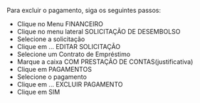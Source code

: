 Para excluir o pagamento, siga os seguintes passos:

* Clique no Menu FINANCEIRO
* Clique no menu lateral SOLICITAÇÃO DE DESEMBOLSO
* Selecione a solicitação
* Clique em ... EDITAR SOLICITAÇÃO
* Selecione um Contrato de Empréstimo
* Marque a caixa COM PRESTAÇÃO DE CONTAS(justificativa)
* Clique em PAGAMENTOS
* Selecione o pagamento
* Clique em ... EXCLUIR PAGAMENTO
* Clique em SIM